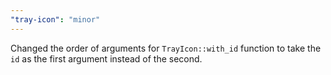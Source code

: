 ```yaml
---
"tray-icon": "minor"
---
```


Changed the order of arguments for `TrayIcon::with_id` function to take the `id` as the first argument instead of the second.

